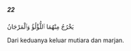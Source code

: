 ##### 22

<span class="ayah">يَخْرُجُ مِنْهُمَا ٱللُّؤْلُؤُ وَٱلْمَرْجَانُ</span>

<span class="ayah_translation">Dari keduanya keluar mutiara dan marjan.</span>

